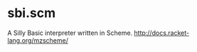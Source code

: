 sbi.scm
========

A Silly Basic interpreter written in Scheme.
http://docs.racket-lang.org/mzscheme/
